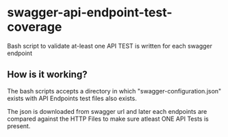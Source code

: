 # swagger-api-endpoint-test-coverage
Bash script to validate at-least one API TEST is written for each swagger endpoint

## How is it working?

The bash scripts accepts a directory in which "swagger-configuration.json" exists with API Endpoints test files also exists.

The json is downloaded from swagger url and later each endpoints are compared against the HTTP Files to make sure atleast ONE API Tests is present.
